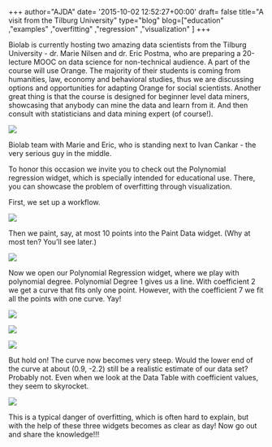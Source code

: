 +++
author="AJDA"
date= '2015-10-02 12:52:27+00:00'
draft= false
title="A visit from the Tilburg University"
type="blog"
blog=["education" ,"examples" ,"overfitting" ,"regression" ,"visualization"  ]
+++

Biolab is currently hosting two amazing data scientists from the Tilburg University - dr. Marie Nilsen and dr. Eric Postma, who are preparing a 20-lecture MOOC on data science for non-technical audience. A part of the course will use Orange. The majority of their students is coming from humanities, law, economy and behavioral studies, thus we are discussing options and opportunities for adapting Orange for social scientists. Another great thing is that the course is designed for beginner level data miners, showcasing that anybody can mine the data and learn from it. And then consult with statisticians and data mining expert (of course!).

![](/images/2015/10/IMG_26951.jpg)

Biolab team with Marie and Eric, who is standing next to Ivan Cankar - the very serious guy in the middle.



To honor this occasion we invite you to check out the Polynomial regression widget, which is specially intended for educational use. There, you can showcase the problem of overfitting through visualization.

First, we set up a workflow.

![](/images/2015/10/blog7.jpg)

Then we paint, say, at most 10 points into the Paint Data widget. (Why at most ten? You’ll see later.)

![](/images/2015/10/blog1.png)



Now we open our Polynomial Regression widget, where we play with polynomial degree. Polynomial Degree 1 gives us a line. With coefficient 2 we get a curve that fits only one point. However, with the coefficient 7 we fit all the points with one curve. Yay!

![](/images/2015/10/blog2.png)

![](/images/2015/10/blog3.png)

![](/images/2015/10/blog5.png)



But hold on! The curve now becomes very steep. Would the lower end of the curve at about (0.9, -2.2) still be a realistic estimate of our data set? Probably not. Even when we look at the Data Table with coefficient values, they seem to skyrocket.

![](/images/2015/10/blog6.png)



This is a typical danger of overfitting, which is often hard to explain, but with the help of these three widgets becomes as clear as day!
Now go out and share the knowledge!!!
